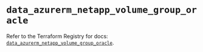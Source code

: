 # `data_azurerm_netapp_volume_group_oracle`

Refer to the Terraform Registry for docs: [`data_azurerm_netapp_volume_group_oracle`](https://registry.terraform.io/providers/hashicorp/azurerm/4.23.0/docs/data-sources/netapp_volume_group_oracle).
